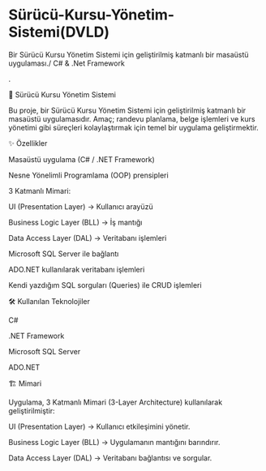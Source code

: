 # Sürücü-Kursu-Yönetim-Sistemi(DVLD)
Bir Sürücü Kursu Yönetim Sistemi için geliştirilmiş katmanlı bir masaüstü uygulaması./  C# &amp; .Net Framework

.

🚗 Sürücü Kursu Yönetim Sistemi

Bu proje, bir Sürücü Kursu Yönetim Sistemi için geliştirilmiş katmanlı bir masaüstü uygulamasıdır.
Amaç; randevu planlama, belge işlemleri ve kurs yönetimi gibi süreçleri kolaylaştırmak için temel bir uygulama geliştirmektir.

✨ Özellikler

Masaüstü uygulama (C# / .NET Framework)

Nesne Yönelimli Programlama (OOP) prensipleri

3 Katmanlı Mimari:

UI (Presentation Layer) → Kullanıcı arayüzü

Business Logic Layer (BLL) → İş mantığı

Data Access Layer (DAL) → Veritabanı işlemleri

Microsoft SQL Server ile bağlantı

ADO.NET kullanılarak veritabanı işlemleri

Kendi yazdığım SQL sorguları (Queries) ile CRUD işlemleri

🛠 Kullanılan Teknolojiler

C#

.NET Framework

Microsoft SQL Server

ADO.NET

🏗 Mimari

Uygulama, 3 Katmanlı Mimari (3-Layer Architecture) kullanılarak geliştirilmiştir:

UI (Presentation Layer) → Kullanıcı etkileşimini yönetir.

Business Logic Layer (BLL) → Uygulamanın mantığını barındırır.

Data Access Layer (DAL) → Veritabanı bağlantısı ve sorgular.
